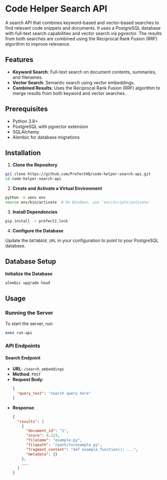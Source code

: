 # Code Helper Search API

A search API that combines keyword-based and vector-based searches to find relevant code snippets and documents. It uses a PostgreSQL database with full-text search capabilities and vector search via pgvector. The results from both searches are combined using the Reciprocal Rank Fusion (RRF) algorithm to improve relevance.

## Features

- **Keyword Search**: Full-text search on document contents, summaries, and filenames.
- **Vector Search**: Semantic search using vector embeddings.
- **Combined Results**: Uses the Reciprocal Rank Fusion (RRF) algorithm to merge results from both keyword and vector searches.

## Prerequisites

- Python 3.8+
- PostgreSQL with pgvector extension
- SQLAlchemy
- Alembic for database migrations

## Installation

1. **Clone the Repository**

```sh
git clone https://github.com/PrefectHQ/code-helper-search-api.git
cd code-helper-search-api
```

2. **Create and Activate a Virtual Environment**

```sh
python -m venv env
source env/bin/activate  # On Windows, use `env\Scripts\activate`
```

3. **Install Dependencies**

```sh
pip install -r prefect2.lock
```

4. **Configure the Database**

Update the `DATABASE_URL` in your configuration to point to your PostgreSQL database.

## Database Setup

**Initialize the Database**

```sh
alembic upgrade head
````

## Usage

### Running the Server

To start the server, run:

```sh
make run-api
```

### API Endpoints

#### Search Endpoint

- **URL**: `/search_embeddings`
- **Method**: `POST`
- **Request Body**:
  ```json
  {
    "query_text": "search query here"
  }
  ```
- **Response**:
  ```json
  {
    "results": [
      {
        "document_id": "1",
        "score": 0.123,
        "filename": "example.py",
        "filepath": "/path/to/example.py",
        "fragment_content": "def example_function(): ...",
        "metadata": {}
      },
      ...
    ]
  }
  ```
